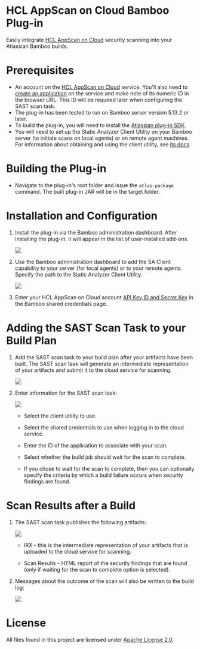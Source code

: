 # HCL AppScan on Cloud Bamboo Plug-in

Easily integrate [HCL AppScan on Cloud](https://cloud.appscan.com/) security scanning into your Atlassian Bamboo builds.

# Prerequisites

- An account on the [HCL AppScan on Cloud](https://cloud.appscan.com/) service. You'll also need to [create an application](https://help.hcltechsw.com/appscan/ASoC/ent_create_application.html) on the service and make note of its numeric ID in the browser URL. This ID will be required later when configuring the SAST scan task.
- The plug-in has been tested to run on Bamboo server version 5.13.2 or later.
- To build the plug-in, you will need to install the [Atlassian plug-in SDK](https://developer.atlassian.com/docs/getting-started).
- You will need to set up the Static Analyzer Client Utility on your Bamboo server (to initiate scans on local agents) or on remote agent machines. For information about obtaining and using the client utility, see [its docs](https://help.hcltechsw.com/appscan/ASoC/src_scanning.html).

# Building the Plug-in

- Navigate to the plug-in's root folder and issue the `atlas-package` command. The built plug-in JAR will be in the target folder.

# Installation and Configuration

1. Install the plug-in via the Bamboo administration dashboard. After installing the plug-in, it will appear in the list of user-installed add-ons.

   ![](https://github.com/hclproducts/appscan-bamboo-plugin/blob/master/images/install1.png)

2. Use the Bamboo administration dashboard to add the SA Client capability to your server (for local agents) or to your remote agents. Specify the path to the Static Analyzer Client Utility.

   ![](https://github.com/hclproducts/appscan-bamboo-plugin/blob/master/images/install2.png)

3. Enter your HCL AppScan on Cloud account [API Key ID and Secret Key](https://help.hcltechsw.com/appscan/ASoC/appseccloud_generate_api_key_cm.html) in the Bamboo shared credentials page.

# Adding the SAST Scan Task to your Build Plan

1. Add the SAST scan task to your build plan after your artifacts have been built. The SAST scan task will generate an intermediate representation of your artifacts and submit it to the cloud service for scanning.

   ![](https://github.com/hclproducts/appscan-bamboo-plugin/blob/master/images/task1.png)

2. Enter information for the SAST scan task:

   ![](https://github.com/hclproducts/appscan-bamboo-plugin/blob/master/images/task2.png)

   - Select the client utility to use.
   
   - Select the shared credentials to use when logging in to the cloud service.
   
   - Enter the ID of the application to associate with your scan.
   
   - Select whether the build job should wait for the scan to complete.
   
   - If you chose to wait for the scan to complete, then you can optionally specify the criteria by which a build failure occurs when security findings are found.

# Scan Results after a Build

1. The SAST scan task publishes the following artifacts:

   ![](https://github.com/hclproducts/appscan-bamboo-plugin/blob/master/images/result1.png)

   - IRX - this is the intermediate representation of your artifacts that is uploaded to the cloud service for scanning.
   
   - Scan Results - HTML report of the security findings that are found (only if waiting for the scan to complete option is selected).

2. Messages about the outcome of the scan will also be written to the build log:

   ![](https://github.com/hclproducts/appscan-bamboo-plugin/blob/master/images/result2.png)

# License

All files found in this project are licensed under [Apache License 2.0](LICENSE).

